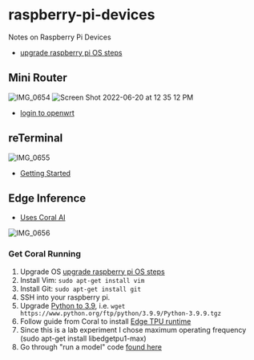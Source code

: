# raspberry-pi-devices
Notes on Raspberry Pi Devices

* [upgrade raspberry pi OS steps](https://www.raspberrypi.com/documentation/computers/os.html)

## Mini Router
![IMG_0654](https://user-images.githubusercontent.com/58792/174637418-c427ac34-c0e0-4d9f-b455-9f09fd2c93d1.jpg)
![Screen Shot 2022-06-20 at 12 35 12 PM](https://user-images.githubusercontent.com/58792/174646091-aef9b75d-cf52-4df7-b7ce-bb162f66f82a.png)

* [login to openwrt](https://openwrt.org/docs/guide-quick-start/walkthrough_login)

## reTerminal
![IMG_0655](https://user-images.githubusercontent.com/58792/174637421-336f5dce-8927-4ba8-9098-3f65ccff6fa5.jpg)

* [Getting Started](https://wiki.seeedstudio.com/Dual-Gigabit-Ethernet-Carrier-Board-for-Raspberry-Pi-CM4/)


## Edge Inference

* [Uses Coral AI](https://coral.ai/)

![IMG_0656](https://user-images.githubusercontent.com/58792/174684166-cae6c565-0b92-47d0-94b1-85d051d5ca52.jpg)

### Get Coral Running

1.  Upgrade OS [upgrade raspberry pi OS steps](https://www.raspberrypi.com/documentation/computers/os.html)
2.  Install Vim:  `sudo apt-get install vim`
3.  Install Git:  `sudo apt-get install git`
4.  SSH into your raspberry pi.
5.  Upgrade [Python to 3.9](https://stackoverflow.com/questions/64718274/how-to-update-python-in-raspberry-pi), i.e. `wget https://www.python.org/ftp/python/3.9.9/Python-3.9.9.tgz`
5. Follow guide from Coral to install [Edge TPU runtime](https://coral.ai/docs/accelerator/get-started/#requirements)
6. Since this is a lab experiment I chose maximum operating frequency (sudo apt-get install libedgetpu1-max)
7.  Go through "run a model" code [found here](https://coral.ai/docs/accelerator/get-started/#3-run-a-model-on-the-edge-tpu)





